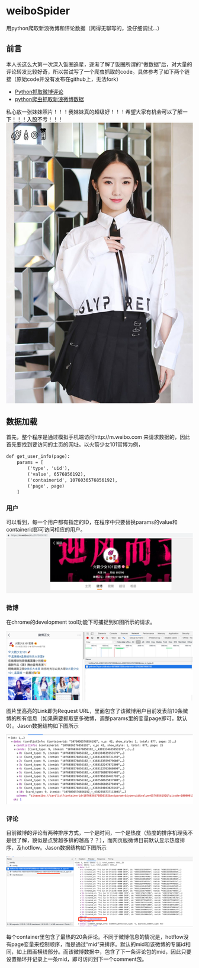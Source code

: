 # weiboSpider
用python爬取新浪微博和评论数据（闲得无聊写的，没仔细调试…）

## 前言
本人长这么大第一次深入饭圈追星，逐渐了解了饭圈所谓的“做数据”后，对大量的评论转发比较好奇，所以尝试写了一个爬虫抓取的code。具体参考了如下两个链接（原始code并没有发布在github上，无法fork）

* [Python抓取微博评论](https://www.cnblogs.com/chenyang920/p/7205597.html)
* [python爬虫抓取新浪微博数据](https://www.jianshu.com/p/c4ef31a0ea8c)

私心放一张妹妹照片！！！我妹妹真的超级好！！！希望大家有机会可以了解一下！！！入股不亏！！！
![Image of Meiqi Meng](./images/meiqi.JPG)

## 数据加载

首先，整个程序是通过模拟手机端访问http://m.weibo.com 来请求数据的，因此首先要找到要访问的主页的网址。以火箭少女101官博为例，
```
def get_user_info(page):
    params = [
        ('type', 'uid'),
        ('value', 6576856192),
        ('containerid', 1076036576856192),
        ('page', page)
    ]
```
### 用户
可以看到，每一个用户都有指定的ID，在程序中只要替换params的value和containerid即可访问相应的用户。
![官博网址](./images/rocketgirls.png)

### 微博
在chrome的development tool功能下可捕捉到如图所示的请求。

![RequestURL](./images/details.png)


图片里高亮的Link即为Request URL，里面包含了该微博用户目前发表前10条微博的所有信息（如果需要抓取更多微博，调整params里的变量page即可，默认0）。Jason数据结构如下图所示

![Structure](./images/structure.png)


### 评论
目前微博的评论有两种排序方式，一个是时间，一个是热度（热度的排序机理我不是很了解，貌似是点赞越多排的越高？？），而网页版微博目前默认显示热度排序，及hotflow。Jason数据结构如下图所示

![热门评论](./images/hotflow.png)

每个container里包含了最热的20条评论。不同于微博信息的情况是，hotflow没有page变量来控制顺序，而是通过“mid”来排序。默认的mid和该微博的专属id相同，如上图画横线部分。而该微博数据中，包含了下一条评论包的mid，因此只要设置循环并记录上一条mid，即可访问到下一个comment包。
